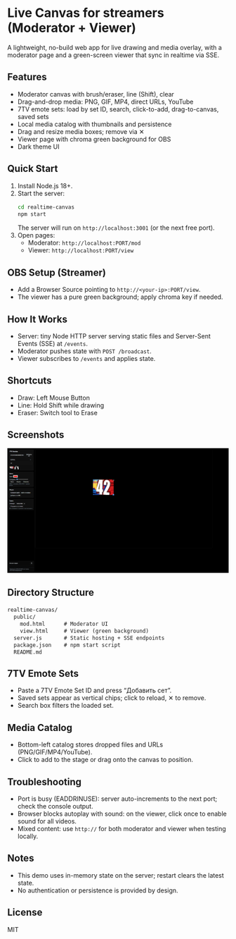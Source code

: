# Live Canvas for streamers (Moderator + Viewer)

A lightweight, no-build web app for live drawing and media overlay, with a moderator page and a green-screen viewer that sync in realtime via SSE.

## Features
- Moderator canvas with brush/eraser, line (Shift), clear
- Drag-and-drop media: PNG, GIF, MP4, direct URLs, YouTube
- 7TV emote sets: load by set ID, search, click-to-add, drag-to-canvas, saved sets
- Local media catalog with thumbnails and persistence
- Drag and resize media boxes; remove via ✕
- Viewer page with chroma green background for OBS
- Dark theme UI

## Quick Start
1. Install Node.js 18+.
2. Start the server:
   ```bash
   cd realtime-canvas
   npm start
   ```
   The server will run on `http://localhost:3001` (or the next free port).
3. Open pages:
   - Moderator: `http://localhost:PORT/mod`
   - Viewer: `http://localhost:PORT/view`

## OBS Setup (Streamer)
- Add a Browser Source pointing to `http://<your-ip>:PORT/view`.
- The viewer has a pure green background; apply chroma key if needed.

## How It Works
- Server: tiny Node HTTP server serving static files and Server-Sent Events (SSE) at `/events`.
- Moderator pushes state with `POST /broadcast`.
- Viewer subscribes to `/events` and applies state.

## Shortcuts
- Draw: Left Mouse Button
- Line: Hold Shift while drawing
- Eraser: Switch tool to Erase

## Screenshots


 ![Moderator UI (tools, catalog, 7TV):](Screenshot_4.png)


## Directory Structure
```
realtime-canvas/
  public/
    mod.html      # Moderator UI
    view.html     # Viewer (green background)
  server.js       # Static hosting + SSE endpoints
  package.json    # npm start script
  README.md
```

## 7TV Emote Sets
- Paste a 7TV Emote Set ID and press “Добавить сет”.
- Saved sets appear as vertical chips; click to reload, ✕ to remove.
- Search box filters the loaded set.

## Media Catalog
- Bottom-left catalog stores dropped files and URLs (PNG/GIF/MP4/YouTube).
- Click to add to the stage or drag onto the canvas to position.

## Troubleshooting
- Port is busy (EADDRINUSE): server auto-increments to the next port; check the console output.
- Browser blocks autoplay with sound: on the viewer, click once to enable sound for all videos.
- Mixed content: use `http://` for both moderator and viewer when testing locally.

## Notes
- This demo uses in-memory state on the server; restart clears the latest state.
- No authentication or persistence is provided by design.

## License
MIT
